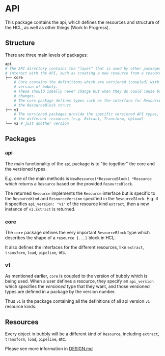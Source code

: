 # API

This package contains the api, which defines the resources and structure of the HCL, as well as other things (Work In Progress).

## Structure

There are three main levels of packages:

```bash
api
# The API directory contains the "layer" that is used by other packages to
# interact with the API, such as creating a new resource from a resource block
├── core
    # Core contains the definitions which are versioned (coupled) with the
    # version of bubbly.
    # These should ideally never change but when they do could cause breaking
    # changes.
    # The core package defines types such as the interface for Resources and
    # the ResourceBlock struct.
├── v1
    # The versioned packages provide the specific versioned API types, such as
    # the different resources (e.g. Extract, Transform, Upload)
└── v2 # just another version
```

## Packages

### api

The main functionality of the `api` package is to "tie together" the core and the versioned types.

E.g. one of the main methods is `NewResource(*ResourceBlock) *Resource` which returns a `Resource` based on the provided `ResourceBlock`.

The returned `Resource` implements the `Resource` interface but is specific to the `ResourceKind` and `ResourceVersion` specified in the `ResourceBlock`.
E.g. if it specifies `api_version: "v1"` of the resource kind `extract`, then a new instance of `v1.Extract` is returned.

### core

The `core` package defines the very important `ResourceBlock` type which describes the shape of a `resource {...}` block in HCL.

It also defines the interfaces for the different resources, like `extract`, `transform`, `load`, `pipeline`, etc.

### v1

As mentioned earlier, `core` is coupled to the version of bubbly which is being used.
When a user defines a resource, they specify an `api_version` which specifies the *versioned* type that they want, and those versioned types are defined in a package by the version number.

Thus `v1` is the package containing all the definitions of all api version `v1` resource kinds.

## Resources

Every object in bubbly will be a different kind of `Resource`, including `extract`, `transform`, `load`, `pipeline`, etc.

Please see more information in [DESIGN.md](../docs/DESIGN.md)
